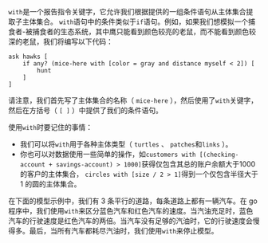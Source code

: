 `with`是一个报告指令关键字，它允许我们根据提供的一组条件语句从主体集合提取子主体集合。 `with`语句中的条件类似于`if`语句。例如，如果我们想模拟一个捕食者-被捕食者的生态系统，其中鹰只能看到颜色较亮的老鼠，而不能看到颜色较深的老鼠，我们将编写以下代码：



```
ask hawks [
	if any? (mice-here with [color = gray and distance myself < 2]) [
		hunt
	]
]
```


请注意，我们首先写了主体集合的名称（ `mice-here` ），然后使用了`with`关键字，然后在方括号（ `[ ]` ）中提供了我们的条件语句。

使用`with`时要记住的事情：

- 我们可以将`with`用于各种主体类型（ `turtles` 、 `patches`和`links` ）。
- 你也可以对数据使用一些简单的操作，如`customers with [(checking-account + savings-account) > 1000]`获得仅包含其总的账户余额大于1000的客户的主体集合， `circles with [size / 2 > 1]`得到一个仅包含半径大于 1 的圆的主体集合。


在下面的模型示例中，我们有 3 条平行的道路，每条道路上都有一辆汽车。在 go程序中，我们使用`with`来区分蓝色汽车和红色汽车的速度。当汽油充足时，蓝色汽车的行驶速度是红色汽车的两倍。当汽车没有足够的汽油时，它的行驶速度会慢得多。最后，当所有汽车都耗尽汽油时，我们使用`with`来停止模型。

